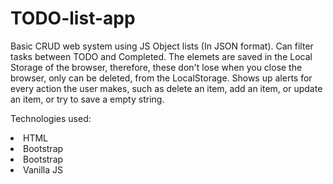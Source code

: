 # TODO-list-app
Basic CRUD web system using JS Object lists (In JSON format). Can filter tasks between TODO and Completed. The elemets are saved in the Local Storage of the browser, therefore, these don't lose when you close the browser, only can be deleted, from the LocalStorage. Shows up alerts for every action the user makes, such as delete an item, add an item, or update an item, or try to save a empty string.

Technologies used:
<li> HTML
<li> Bootstrap
<li> Bootstrap
<li> Vanilla JS

